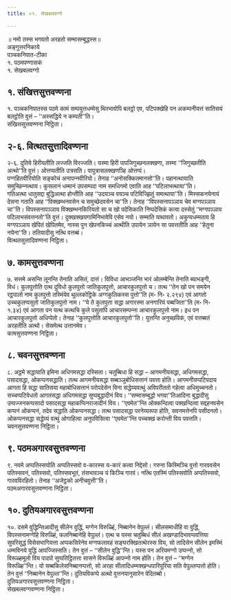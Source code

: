 ```yaml
---
title: ०१. सेखबलवग्गो

---
```

॥ नमो तस्स भगवतो अरहतो सम्मासम्बुद्धस्स॥  
अङ्गुत्तरनिकाये  
पञ्‍चकनिपात-टीका  
१. पठमपण्णासकं  
१. सेखबलवग्गो  


## १. संखित्तसुत्तवण्णना

१. पञ्‍चकनिपातस्स पठमे कामं सम्पयुत्तधम्मेसु थिरभावोपि बलट्ठो एव, पटिपक्खेहि पन अकम्पनीयत्तं सातिसयं बलट्ठोति वुत्तं – ‘‘अस्सद्धिये न कम्पती’’ति।  
संखित्तसुत्तवण्णना निट्ठिता।  


## २-६. वित्थतसुत्तादिवण्णना

२-६. दुतिये हिरीयतीति लज्‍जति विरज्‍जति। यस्मा हिरी पापजिगुच्छनलक्खणा, तस्मा ‘‘जिगुच्छतीति अत्थो’’ति वुत्तं। ओत्तप्पतीति उत्रसति। पापुत्रासलक्खणञ्हि ओत्तप्पं।  
पग्गहितवीरियोति सङ्कोचं अनापन्‍नवीरियो। तेनाह ‘‘अनोसक्‍कितमानसो’’ति। पहानत्थायाति समुच्छिन्‍नत्थाय। कुसलानं धम्मानं उपसम्पदा नाम समधिगमो एवाति आह ‘‘पटिलाभत्थाया’’ति।  
गतिअत्था धातुसद्दा बुद्धिअत्था होन्तीति आह ‘‘उदयञ्‍च वयञ्‍च पटिविज्झितुं समत्थाया’’ति। मिस्सकनयेनायं देसना गताति आह ‘‘विक्खम्भनवसेन च समुच्छेदवसेन चा’’ति। तेनाह ‘‘विपस्सनापञ्‍ञाय चेव मग्गपञ्‍ञाय चा’’ति। विपस्सनापञ्‍ञाय विक्खम्भनकिरियतो सा च खो पदेसिकाति निप्पदेसिकं कत्वा दस्सेतुं ‘‘मग्गपञ्‍ञाय पटिलाभसंवत्तनतो’’ति वुत्तं। दुक्खक्खयगामिनिभावेपि एसेव नयो। सम्माति याथावतो। अकुप्पधम्मताय हि मग्गपञ्‍ञाय खेपितं खेपितमेव, नास्स पुन खेपनकिच्‍चं अत्थीति उपायेन ञायेन सा पवत्ततीति आह ‘‘हेतुना नयेना’’ति। ततियादीसु नत्थि वत्तब्बं।  
वित्थतसुत्तादिवण्णना निट्ठिता।  


## ७. कामसुत्तवण्णना

७. सत्तमे असन्ति लूनन्ति तेनाति असितं, दात्तं। विविधा आभञ्‍जन्ति भारं ओलम्बेन्ति तेनाति ब्याभङ्गी, विधं। कुलपुत्तोति एत्थ दुविधो कुलपुत्तो जातिकुलपुत्तो, आचारकुलपुत्तो च। तत्थ ‘‘तेन खो पन समयेन रट्ठपालो नाम कुलपुत्तो तस्मिंयेव थुल्‍लकोट्ठिके अग्गकुलिकस्स पुत्तो’’ति (म॰ नि॰ २.२९४) एवं आगतो उच्‍चकुलप्पसुतो जातिकुलपुत्तो नाम। ‘‘ये ते कुलपुत्ता सद्धा अगारस्मा अनगारियं पब्बजिता’’ति (म॰ नि॰ १.३४) एवं आगता पन यत्थ कत्थचि कुले पसुतापि आचारसम्पन्‍ना आचारकुलपुत्तो नाम। इध पन आचारकुलपुत्तो अधिप्पेतो। तेनाह ‘‘कुलपुत्तोति आचारकुलपुत्तो’’ति। युत्तन्ति अनुच्छविकं, एवं वत्तब्बतं अरहतीति अत्थो। सेसमेत्थ उत्तानमेव।  
कामसुत्तवण्णना निट्ठिता।  


## ८. चवनसुत्तवण्णना

८. अट्ठमे सद्धायाति इमिना अधिगमसद्धा दस्सिता। चतुब्बिधा हि सद्धा – आगमनीयसद्धा, अधिगमसद्धा, पसादसद्धा, ओकप्पनसद्धाति। तत्थ आगमनीयसद्धा सब्बञ्‍ञुबोधिसत्तानं पवत्ता होति। आगमनीयप्पटिपदाय आगता हि सद्धा सातिसया महाबोधिसत्तानं परोपदेसेन विना सद्धेय्यवत्थुं अविपरीततो गहेत्वा अधिमुच्‍चनतो। सच्‍चप्पटिवेधतो आगतसद्धा अधिगमसद्धा सुप्पबुद्धादीनं विय। ‘‘सम्मासम्बुद्धो भगवा’’तिआदिना बुद्धादीसु उप्पज्‍जनकप्पसादो पसादसद्धा महाकप्पिनराजादीनं विय। ‘‘एवमेत’’न्ति ओक्‍कन्दित्वा पक्खन्दित्वा सद्दहनवसेन कप्पनं ओकप्पनं, तदेव सद्धाति ओकप्पनसद्धा। तत्थ पसादसद्धा परनेय्यरूपा होति, सवनमत्तेनपि पसीदनतो। ओकप्पनसद्धा सद्धेय्यं वत्थुं ओगाहित्वा अनुपविसित्वा ‘‘एवमेत’’न्ति पच्‍चक्खं करोन्ती विय पवत्तति।  
चवनसुत्तवण्णना निट्ठिता।  


## ९. पठमअगारवसुत्तवण्णना

९. नवमे अप्पतिस्सयोति अप्पतिस्सवो व-कारस्स य-कारं कत्वा निद्देसो। गरुना किस्मिञ्‍चि वुत्तो गारववसेन पतिस्सवनं, पतिस्सवो, पतिस्सवभूतं, तंसभावञ्‍च यं किञ्‍चि गारवं। नत्थि एतस्मिं पतिस्सवोति अप्पतिस्सवो, गारवविरहितो। तेनाह ‘‘अजेट्ठको अनीचवुत्ती’’ति।  
पठमअगारवसुत्तवण्णना निट्ठिता।  


## १०. दुतियअगारवसुत्तवण्णना

१०. दसमे वुद्धिन्तिआदीसु सीलेन वुद्धिं, मग्गेन विरुळ्हिं, निब्बानेन वेपुल्‍लं। सीलसमाधीहि वा वुद्धिं, विपस्सनामग्गेहि विरुळ्हिं, फलनिब्बानेहि वेपुल्‍लं। एत्थ च यस्स चतुब्बिधं सीलं अखण्डादिभावप्पवत्तिया सुपरिसुद्धं विसेसभागियत्ता अप्पकसिरेनेव मग्गफलावहं सङ्घरक्खितत्थेरस्स विय, सो तादिसेन सीलेन इमस्मिं धम्मविनये वुद्धिं आपज्‍जिस्सति। तेन वुत्तं – ‘‘सीलेन वुद्धि’’न्ति। यस्स पन अरियमग्गो उप्पन्‍नो, सो विरूळ्हमूलो विय पादपो सुप्पतिट्ठितत्ता सासने विरूळ्हिं आपन्‍नो नाम होति। तेन वुत्तं – ‘‘मग्गेन विरूळ्हि’’न्ति। यो सब्बकिलेसनिब्बानप्पत्तो, सो अरहा सीलादिधम्मक्खन्धपारिपूरिया सति वेपुल्‍लप्पत्तो होति। तेन वुत्तं ‘‘निब्बानेन वेपुल्‍ल’’न्ति। दुतियविकप्पे अत्थो वुत्तनयानुसारेन वेदितब्बो।  
दुतियअगारवसुत्तवण्णना निट्ठिता।  
सेखबलवग्गवण्णना निट्ठिता।  